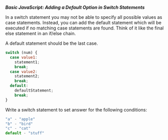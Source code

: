 ***Basic JavaScript: Adding a Default Option in Switch Statements***

In a switch statement you may not be able to specify all possible values as case statements. Instead, you can add the default statement which will be executed if no matching case statements are found. Think of it like the final else statement in an if/else chain.

A default statement should be the last case.

```javascript
switch (num) {
  case value1:
    statement1;
    break;
  case value2:
    statement2;
    break;
  default:
    defaultStatement;
    break;
}
```

Write a switch statement to set answer for the following conditions:

```javascript
"a" - "apple"
"b" - "bird"
"c" - "cat"
default - "stuff"
```
